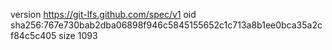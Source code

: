 version https://git-lfs.github.com/spec/v1
oid sha256:767e730bab2dba06898f946c5845155652c1c713a8b1ee0bca35a2cf84c5c405
size 1093
